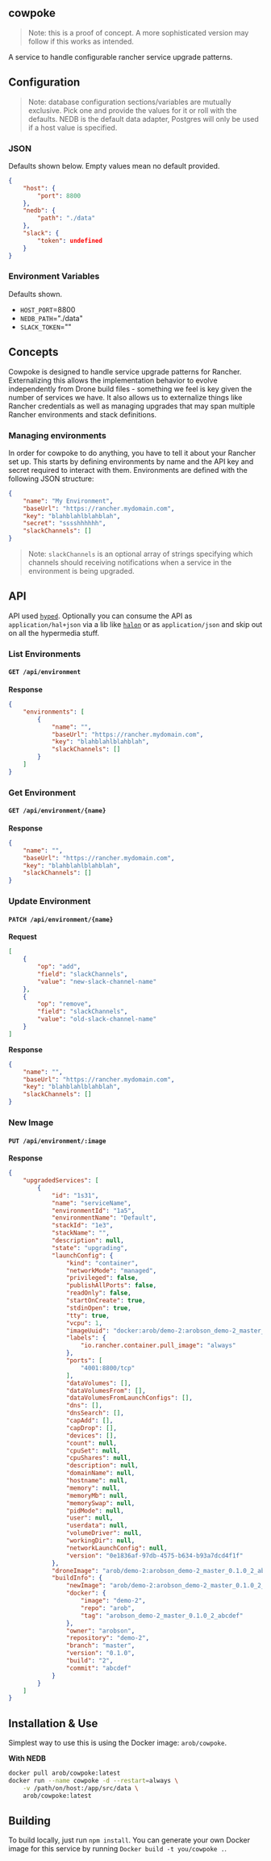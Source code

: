 ## cowpoke

> Note: this is a proof of concept. A more sophisticated version may follow if this works as intended.

A service to handle configurable rancher service upgrade patterns.

## Configuration

> Note: database configuration sections/variables are mutually exclusive. Pick one and provide the values for it or roll with the defaults. NEDB is the default data adapter, Postgres will only be used if a host value is specified.

### JSON
Defaults shown below. Empty values mean no default provided.
```json
{
	"host": {
		"port": 8800
	},
	"nedb": {
		"path": "./data"
	},
	"slack": {
		"token": undefined
	}
}
```

### Environment Variables
Defaults shown.

 * `HOST_PORT`=8800
 * `NEDB_PATH`="./data"
 * `SLACK_TOKEN`=""

## Concepts
Cowpoke is designed to handle service upgrade patterns for Rancher. Externalizing this allows the implementation behavior to evolve independently from Drone build files - something we feel is key given the number of services we have. It also allows us to externalize things like Rancher credentials as well as managing upgrades that may span multiple Rancher environments and stack definitions.

### Managing environments
In order for cowpoke to do anything, you have to tell it about your Rancher set up. This starts by defining environments by name and the API key and secret required to interact with them. Environments are defined with the following JSON structure:

```json
{
	"name": "My Environment",
	"baseUrl": "https://rancher.mydomain.com",
	"key": "blahblahlblahblah",
	"secret": "sssshhhhhh",
	"slackChannels": []
}
```

> Note: `slackChannels` is an optional array of strings specifying which channels should receiving notifications when a service in the environment is being upgraded.

## API
API used [`hyped`](https://github.com/LeanKit-Labs/hyped). Optionally you can consume the API as `application/hal+json` via a lib like [`halon`](https://github.com/LeanKit-Labs/halon) or as `application/json` and skip out on all the hypermedia stuff.

### List Environments

#### `GET /api/environment`

__Response__
```json
{
	"environments": [
		{
			"name": "",
			"baseUrl": "https://rancher.mydomain.com",
			"key": "blahblahlblahblah",
			"slackChannels": []
		}
	]
}
```

### Get Environment

#### `GET /api/environment/{name}`

__Response__
```json
{
	"name": "",
	"baseUrl": "https://rancher.mydomain.com",
	"key": "blahblahlblahblah",
	"slackChannels": []
}
```

### Update Environment

#### `PATCH /api/environment/{name}`

__Request__
```json
[
	{
		"op": "add",
		"field": "slackChannels",
		"value": "new-slack-channel-name"
	},
	{
		"op": "remove",
		"field": "slackChannels",
		"value": "old-slack-channel-name"
	}
]
```

__Response__
```json
{
	"name": "",
	"baseUrl": "https://rancher.mydomain.com",
	"key": "blahblahlblahblah",
	"slackChannels": []
}
```

### New Image

#### `PUT /api/environment/:image`

__Response__
```json
{
	"upgradedServices": [
		{
			"id": "1s31",
			"name": "serviceName",
			"environmentId": "1a5",
			"environmentName": "Default",
			"stackId": "1e3",
			"stackName": "",
			"description": null,
			"state": "upgrading",
			"launchConfig": {
				"kind": "container",
				"networkMode": "managed",
				"privileged": false,
				"publishAllPorts": false,
				"readOnly": false,
				"startOnCreate": true,
				"stdinOpen": true,
				"tty": true,
				"vcpu": 1,
				"imageUuid": "docker:arob/demo-2:arobson_demo-2_master_0.1.0_2_abcdef",
				"labels": {
					"io.rancher.container.pull_image": "always"
				},
				"ports": [
					"4001:8800/tcp"
				],
				"dataVolumes": [],
				"dataVolumesFrom": [],
				"dataVolumesFromLaunchConfigs": [],
				"dns": [],
				"dnsSearch": [],
				"capAdd": [],
				"capDrop": [],
				"devices": [],
				"count": null,
				"cpuSet": null,
				"cpuShares": null,
				"description": null,
				"domainName": null,
				"hostname": null,
				"memory": null,
				"memoryMb": null,
				"memorySwap": null,
				"pidMode": null,
				"user": null,
				"userdata": null,
				"volumeDriver": null,
				"workingDir": null,
				"networkLaunchConfig": null,
				"version": "0e1836af-97db-4575-b634-b93a7dcd4f1f"
			},
			"droneImage": "arob/demo-2:arobson_demo-2_master_0.1.0_2_abcdef",
			"buildInfo": {
				"newImage": "arob/demo-2:arobson_demo-2_master_0.1.0_2_abcdef",
				"docker": {
					"image": "demo-2",
					"repo": "arob",
					"tag": "arobson_demo-2_master_0.1.0_2_abcdef"
				},
				"owner": "arobson",
				"repository": "demo-2",
				"branch": "master",
				"version": "0.1.0",
				"build": "2",
				"commit": "abcdef"
			}
		}
	]
}
```

## Installation & Use
Simplest way to use this is using the Docker image: `arob/cowpoke`.

__With NEDB__

```bash
docker pull arob/cowpoke:latest
docker run --name cowpoke -d --restart=always \
	-v /path/on/host:/app/src/data \
	arob/cowpoke:latest
```

## Building
To build locally, just run `npm install`. You can generate your own Docker image for this service by running `Docker build -t you/cowpoke .`.
